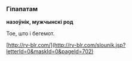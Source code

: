 ### Гіпапатам
**назоўнік, мужчынскі род**

Тое, што і бегемот.

<a rel="author">[http://rv-blr.com/](http://rv-blr.com/slounik.jsp?letterId=0&maskId=0&pageId=702)</a>
